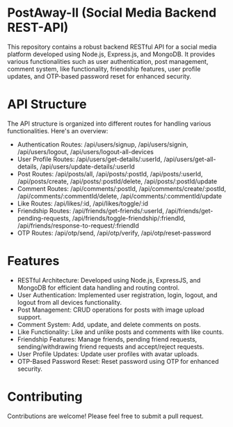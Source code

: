 # PostAway-II (Social Media Backend REST-API)
This repository contains a robust backend RESTful API for a social media platform developed using Node.js, Express.js, and MongoDB. It provides various functionalities such as user authentication, post management, comment system, like functionality, friendship features, user profile updates, and OTP-based password reset for enhanced security.

# API Structure
The API structure is organized into different routes for handling various functionalities. Here's an overview:
- Authentication Routes: /api/users/signup, /api/users/signin, /api/users/logout, /api/users/logout-all-devices
- User Profile Routes: /api/users/get-details/:userId, /api/users/get-all-details, /api/users/update-details/:userId
- Post Routes: /api/posts/all, /api/posts/:postId, /api/posts/:userId, /api/posts/create, /api/posts/:postId/delete, /api/posts/:postId/update
- Comment Routes: /api/comments/:postId, /api/comments/create/:postId, /api/comments/:commentId/delete, /api/comments/:commentId/update
- Like Routes: /api/likes/:id, /api/likes/toggle/:id
- Friendship Routes: /api/friends/get-friends/:userId, /api/friends/get-pending-requests, /api/friends/toggle-friendship/:friendId, /api/friends/response-to-request/:friendId
- OTP Routes: /api/otp/send, /api/otp/verify, /api/otp/reset-password

# Features
- RESTful Architecture: Developed using Node.js, ExpressJS, and MongoDB for efficient data handling and routing control.
- User Authentication: Implemented user registration, login, logout, and logout from all devices functionality.
- Post Management: CRUD operations for posts with image upload support.
- Comment System: Add, update, and delete comments on posts.
- Like Functionality: Like and unlike posts and comments with like counts.
- Friendship Features: Manage friends, pending friend requests, sending/withdrawing friend requests and accept/reject requests.
- User Profile Updates: Update user profiles with avatar uploads.
- OTP-Based Password Reset: Reset password using OTP for enhanced security.

# Contributing
Contributions are welcome! Please feel free to submit a pull request.



